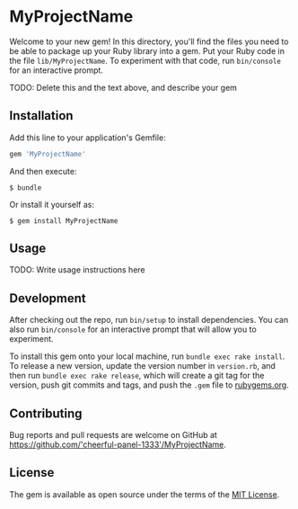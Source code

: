 # MyProjectName

Welcome to your new gem! In this directory, you'll find the files you need to be able to package up your Ruby library into a gem. Put your Ruby code in the file `lib/MyProjectName`. To experiment with that code, run `bin/console` for an interactive prompt.

TODO: Delete this and the text above, and describe your gem

## Installation

Add this line to your application's Gemfile:

```ruby
gem 'MyProjectName'
```

And then execute:

    $ bundle

Or install it yourself as:

    $ gem install MyProjectName

## Usage

TODO: Write usage instructions here

## Development

After checking out the repo, run `bin/setup` to install dependencies. You can also run `bin/console` for an interactive prompt that will allow you to experiment.

To install this gem onto your local machine, run `bundle exec rake install`. To release a new version, update the version number in `version.rb`, and then run `bundle exec rake release`, which will create a git tag for the version, push git commits and tags, and push the `.gem` file to [rubygems.org](https://rubygems.org).

## Contributing

Bug reports and pull requests are welcome on GitHub at https://github.com/'cheerful-panel-1333'/MyProjectName.

## License

The gem is available as open source under the terms of the [MIT License](https://opensource.org/licenses/MIT).
